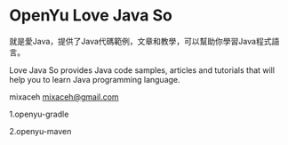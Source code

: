 # OpenYu Love Java So

就是愛Java，提供了Java代碼範例，文章和教學，可以幫助你學習Java程式語言。

Love Java So provides Java code samples, articles and tutorials that will help you to learn Java programming language.

mixaceh <mixaceh@gmail.com>

1.openyu-gradle

2.openyu-maven
